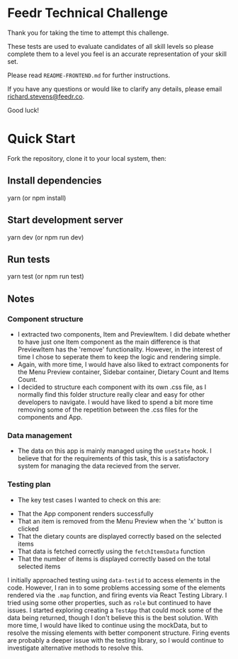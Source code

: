 # Feedr Technical Challenge

Thank you for taking the time to attempt this challenge.

These tests are used to evaluate candidates of all skill levels so please complete them to a level you feel is an accurate representation of your skill set.

Please read `README-FRONTEND.md` for further instructions.

If you have any questions or would like to clarify any details, please email richard.stevens@feedr.co.

Good luck!

# Quick Start
Fork the repository, clone it to your local system, then:

## Install dependencies
yarn (or npm install)

## Start development server
yarn dev (or npm run dev)

## Run tests
yarn test (or npm run test)

## Notes

### Component structure
* I extracted two components, Item and PreviewItem. I did debate whether to have just one Item component as the main difference is that PreviewItem has the 'remove' functionality. However, in the interest of time I chose to seperate them to keep the logic and rendering simple.
* Again, with more time, I would have also liked to extract components for the Menu Preview container, Sidebar container, Dietary Count and Items Count.
* I decided to structure each component with its own .css file, as I normally find this folder structure really clear and easy for other developers to navigate. I would have liked to spend a bit more time removing some of the repetition between the .css files for the components and App.

### Data management
* The data on this app is mainly managed using the `useState` hook. I believe that for the requirements of this task, this is a satisfactory system for managing the data recieved from the server.

### Testing plan
* The key test cases I wanted to check on this are:
- That the App component renders successfully
- That an item is removed from the Menu Preview when the 'x' button is clicked
- That the dietary counts are displayed correctly based on the selected items
- That data is fetched correctly using the `fetchItemsData` function
- That the number of items is displayed correctly based on the total selected items

I initially approached testing using `data-testid` to access elements in the code. However, I ran in to some problems accessing some of the elements rendered via the `.map` function, and firing events via React Testing Library. I tried using some other properties, such as `role` but continued to have issues. I started exploring creating a `TestApp` that could mock some of the data being returned, though I don't believe this is the best solution. With more time, I would have liked to continue using the mockData, but to resolve the missing elements with better component structure. Firing events are probably a deeper issue with the testing library, so I would continue to investigate alternative methods to resolve this.